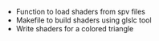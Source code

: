 - Function to load shaders from spv files
- Makefile to build shaders using glslc tool
- Write shaders for a colored triangle
